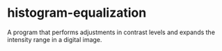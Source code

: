 # histogram-equalization
A program that performs adjustments in contrast levels and expands the intensity range in a digital image.
